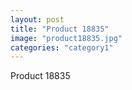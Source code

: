 ```yaml
---
layout: post
title: "Product 18835"
image: "product18835.jpg"
categories: "category1"
---
```

Product 18835
